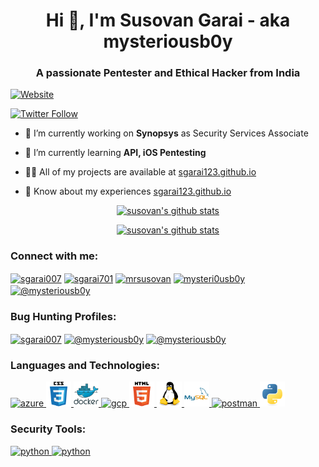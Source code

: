 

  


<h1 align="center">Hi 👋, I'm Susovan Garai - aka mysteriousb0y</h1>
<h3 align="center">A passionate Pentester and Ethical Hacker from India</h3>


[![Website](https://img.shields.io/website?label=sgarai123.github.io&style=for-the-badge&url=https://sgarai123.github.io)](sgarai123.github.io)

[![Twitter Follow](https://img.shields.io/twitter/follow/sgarai007?color=1DA1F2&logo=twitter&style=for-the-badge)](https://twitter.com/intent/follow?original_referer=https%3A%2F%2Fgithub.com%2FcodeSTACKr&screen_name=sgarai007)

- 🔭 I’m currently working on **Synopsys** as Security Services Associate

- 🌱 I’m currently learning **API, iOS Pentesting**

- 👨‍💻 All of my projects are available at [sgarai123.github.io](https://sgarai123.github.io)

- 📄 Know about my experiences [sgarai123.github.io](https://sgarai123.github.io)


<p align="center">
  <a href="https://github.com/susovangarai"><img src="https://github-readme-stats.vercel.app/api/top-langs/?username=gkhan205&layout=compact&theme=dark&hide_border=true" alt="susovan's github stats"></a>
</p>

<p align="center">
  <a href="https://github.com/susovangarai"><img src="https://github-readme-stats.vercel.app/api?username=susovangarai&hide_border=true&show_icons=true" alt="susovan's github stats"></a>
</p>

<h3 align="left">Connect with me:</h3>
<p align="left">
<a href="https://twitter.com/sgarai007" target="blank"><img align="center" src="https://raw.githubusercontent.com/rahuldkjain/github-profile-readme-generator/master/src/images/icons/Social/twitter.svg" alt="sgarai007" height="30" width="40" /></a>
<a href="https://linkedin.com/in/sgarai701" target="blank"><img align="center" src="https://raw.githubusercontent.com/rahuldkjain/github-profile-readme-generator/master/src/images/icons/Social/linked-in-alt.svg" alt="sgarai701" height="30" width="40" /></a>
<a href="https://fb.com/mrsusovan" target="blank"><img align="center" src="https://raw.githubusercontent.com/rahuldkjain/github-profile-readme-generator/master/src/images/icons/Social/facebook.svg" alt="mrsusovan" height="30" width="40" /></a>
<a href="https://instagram.com/mysteri0usb0y" target="blank"><img align="center" src="https://raw.githubusercontent.com/rahuldkjain/github-profile-readme-generator/master/src/images/icons/Social/instagram.svg" alt="mysteri0usb0y" height="30" width="40" /></a>
<a href="https://medium.com/@mysteriousb0y" target="blank"><img align="center" src="https://raw.githubusercontent.com/rahuldkjain/github-profile-readme-generator/master/src/images/icons/Social/medium.svg" alt="@mysteriousb0y" height="30" width="40" /></a>
</p>

<h3 align="left">Bug Hunting Profiles:</h3>
<p align="left">
<a href="https://bugcrowd.com/mysteriousB0y" target="blank"><img align="center" src="https://www.bugcrowd.com/wp-content/uploads/2019/06/Press-Kit-Transparent-Hex-B.png" alt="sgarai007" height="35" width="50" /></a>
<a href="https://hackerone.com/mysteriousb0y" target="blank"><img align="center" src="https://i0.wp.com/abovethecrowd.com/wp-content/uploads/2014/05/hackerone.png?ssl=1" alt="@mysteriousb0y" height="35" width="40" /></a>
<a href="https://app.intigriti.com/profile/mysteriousb0y" target="blank"><img align="center" src="https://yt3.ggpht.com/ytc/AKedOLS_PUM-FbRJgRbDOEZBoSi1nXOVmSvcPAFk-mAS=s900-c-k-c0x00ffffff-no-rj" alt="@mysteriousb0y" height="40" width="40" /></a>
</p>


<h3 align="left">Languages and Technologies:</h3>
<p align="left"> <a href="https://azure.microsoft.com/en-in/" target="_blank" rel="noreferrer"> <img src="https://www.vectorlogo.zone/logos/microsoft_azure/microsoft_azure-icon.svg" alt="azure" width="40" height="40"/> </a> <a href="https://www.w3schools.com/css/" target="_blank" rel="noreferrer"> <img src="https://raw.githubusercontent.com/devicons/devicon/master/icons/css3/css3-original-wordmark.svg" alt="css3" width="40" height="40"/> </a> <a href="https://www.docker.com/" target="_blank" rel="noreferrer"> <img src="https://raw.githubusercontent.com/devicons/devicon/master/icons/docker/docker-original-wordmark.svg" alt="docker" width="40" height="40"/> </a> <a href="https://cloud.google.com" target="_blank" rel="noreferrer"> <img src="https://www.vectorlogo.zone/logos/google_cloud/google_cloud-icon.svg" alt="gcp" width="40" height="40"/> </a> <a href="https://www.w3.org/html/" target="_blank" rel="noreferrer"> <img src="https://raw.githubusercontent.com/devicons/devicon/master/icons/html5/html5-original-wordmark.svg" alt="html5" width="40" height="40"/> </a> <a href="https://www.linux.org/" target="_blank" rel="noreferrer"> <img src="https://raw.githubusercontent.com/devicons/devicon/master/icons/linux/linux-original.svg" alt="linux" width="40" height="40"/> </a> <a href="https://www.mysql.com/" target="_blank" rel="noreferrer"> <img src="https://raw.githubusercontent.com/devicons/devicon/master/icons/mysql/mysql-original-wordmark.svg" alt="mysql" width="40" height="40"/> </a> <a href="https://postman.com" target="_blank" rel="noreferrer"> <img src="https://www.vectorlogo.zone/logos/getpostman/getpostman-icon.svg" alt="postman" width="40" height="40"/> </a> <a href="https://www.python.org" target="_blank" rel="noreferrer"> <img src="https://raw.githubusercontent.com/devicons/devicon/master/icons/python/python-original.svg" alt="python" width="40" height="40"/> </a>

<h3 align="left">Security Tools:</h3>
<a href="https://www.python.org" target="_blank" rel="noreferrer"> <img src="https://icons.iconarchive.com/icons/goescat/macaron/1024/burp-suite-icon.png" alt="python" width="40" height="40"/> </a><a href="https://www.python.org" target="_blank" rel="noreferrer"> <img src="https://avatars.githubusercontent.com/u/6716868?s=200&v=4" alt="python" width="40" height="40"/> </a>
 </p>




[website]: https://sgarai123.github.io
[twitter]: https://twitter.com/sgarai007
[youtube]: https://youtube.com/
[instagram]: https://instagram.com/
[linkedin]: https://www.linkedin.com/in/sgarai701
